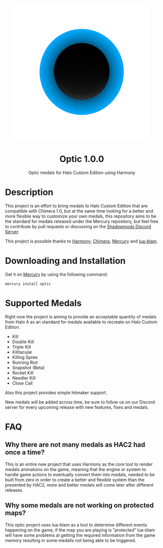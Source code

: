 
<html>
    <p align="center">
        <img width="450px" src="img/optic-logo.png"/>
    </p>
    <h1 align="center">Optic <b>1.0.0</b></h1>
    <p align="center">
        Optic medals for Halo Custom Edition using Harmony
    </p>
    
</html>

# Description
This project is an effort to bring medals to Halo Custom Edition that are compatible with Chimera
1.0, but at the same time looking for a better and more flexible way to customize your own medals,
this repository aims to be the standard for medals released under the Mercury repository, but feel
free to contribute by pull requests or discussing on the
[Shadowmods Discord Server](https://discord.shadowmods.net).

This project is possible thanks to [Harmony](https://github.com/JerryBrick/harmony),
[Chimera](https://github.com/SnowyMouse/chimera),
[Mercury](https://github.com/Sledmine/Mercury) and [lua-blam](https://github.com/Sledmine/lua-blam).

# Downloading and Installation

Get it on [Mercury](https://github.com/Sledmine/Mercury) by using the following command:
```
mercury install optic
```

# Supported Medals
Right now the project is aiming to provide an acceptable quantity of medals from Halo 4 as an
standard for medals available to recreate on Halo Custom Edition.

- Kill
- Double Kill
- Triple Kill
- Killtacular
- Killing Spree
- Running Riot
- Snapshot (Beta)
- Rocket Kill
- Needler Kill
- Close Call

Also this project provides simple hitmaker support.

New medals will be added across time, be sure to follow us on our Discord server for every upcoming
release with new features, fixes and medals.

# FAQ
## Why there are not many medals as HAC2 had once a time?
This is an entire new project that uses Harmony as the core tool to render medals animations on the 
game, meaning that the engine or system to handle game actions to eventually convert them into 
medals, needed to be built from zero in order to create a better and flexible system than the
presented by HAC2, more and better medals will come later after different releases.

## Why some medals are not working on protected maps?
This optic project uses lua-blam as a tool to determine different events happening on the game,
if the map you are playing is "protected" lua-blam will have some problems at getting the required
information from the game memory resulting in some medalls not being able to be triggered.